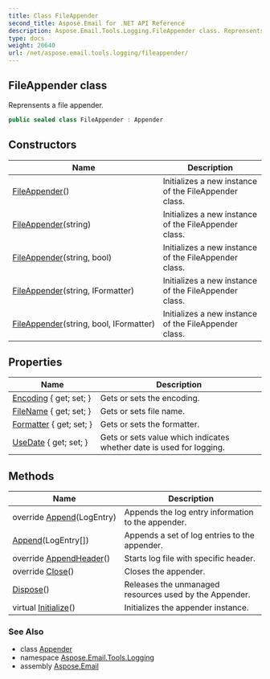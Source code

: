 ```yaml
---
title: Class FileAppender
second_title: Aspose.Email for .NET API Reference
description: Aspose.Email.Tools.Logging.FileAppender class. Reprensents a file appender
type: docs
weight: 20640
url: /net/aspose.email.tools.logging/fileappender/
---
```

## FileAppender class

Reprensents a file appender.

```csharp
public sealed class FileAppender : Appender
```

## Constructors

| Name | Description |
| --- | --- |
| [FileAppender](fileappender/#constructor)() | Initializes a new instance of the FileAppender class. |
| [FileAppender](fileappender/#constructor_1)(string) | Initializes a new instance of the FileAppender class. |
| [FileAppender](fileappender/#constructor_3)(string, bool) | Initializes a new instance of the FileAppender class. |
| [FileAppender](fileappender/#constructor_2)(string, IFormatter) | Initializes a new instance of the FileAppender class. |
| [FileAppender](fileappender/#constructor_4)(string, bool, IFormatter) | Initializes a new instance of the FileAppender class. |

## Properties

| Name | Description |
| --- | --- |
| [Encoding](../../aspose.email.tools.logging/fileappender/encoding/) { get; set; } | Gets or sets the encoding. |
| [FileName](../../aspose.email.tools.logging/fileappender/filename/) { get; set; } | Gets or sets file name. |
| [Formatter](../../aspose.email.tools.logging/appender/formatter/) { get; set; } | Gets or sets the formatter. |
| [UseDate](../../aspose.email.tools.logging/fileappender/usedate/) { get; set; } | Gets or sets value which indicates whether date is used for logging. |

## Methods

| Name | Description |
| --- | --- |
| override [Append](../../aspose.email.tools.logging/fileappender/append/#append)(LogEntry) | Appends the log entry information to the appender. |
| [Append](../../aspose.email.tools.logging/fileappender/append/#append_1)(LogEntry[]) | Appends a set of log entries to the appender. |
| override [AppendHeader](../../aspose.email.tools.logging/fileappender/appendheader/)() | Starts log file with specific header. |
| override [Close](../../aspose.email.tools.logging/fileappender/close/)() | Closes the appender. |
| [Dispose](../../aspose.email.tools.logging/appender/dispose/)() | Releases the unmanaged resources used by the Appender. |
| virtual [Initialize](../../aspose.email.tools.logging/appender/initialize/)() | Initializes the appender instance. |

### See Also

* class [Appender](../appender/)
* namespace [Aspose.Email.Tools.Logging](../../aspose.email.tools.logging/)
* assembly [Aspose.Email](../../)


